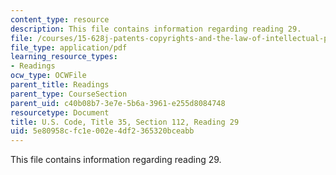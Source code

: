 ```yaml
---
content_type: resource
description: This file contains information regarding reading 29.
file: /courses/15-628j-patents-copyrights-and-the-law-of-intellectual-property-spring-2013/5e80958cfc1e002e4df2365320bceabb_MIT15_628JS13_read29.pdf
file_type: application/pdf
learning_resource_types:
- Readings
ocw_type: OCWFile
parent_title: Readings
parent_type: CourseSection
parent_uid: c40b08b7-3e7e-5b6a-3961-e255d8084748
resourcetype: Document
title: U.S. Code, Title 35, Section 112, Reading 29
uid: 5e80958c-fc1e-002e-4df2-365320bceabb
---
```

This file contains information regarding reading 29.

